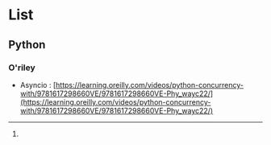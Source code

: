 # List

## Python

### O'riley
* Asyncio : [https://learning.oreilly.com/videos/python-concurrency-with/9781617298660VE/9781617298660VE-Phy_wayc22/](https://learning.oreilly.com/videos/python-concurrency-with/9781617298660VE/9781617298660VE-Phy_wayc22/)
---
1.
